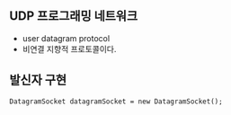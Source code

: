 ## UDP 프로그래밍 네트워크
- user datagram protocol
- 비연결 지향적 프로토콜이다. 

## 발신자 구현  

  
```
DatagramSocket datagramSocket = new DatagramSocket();
```
  
  
